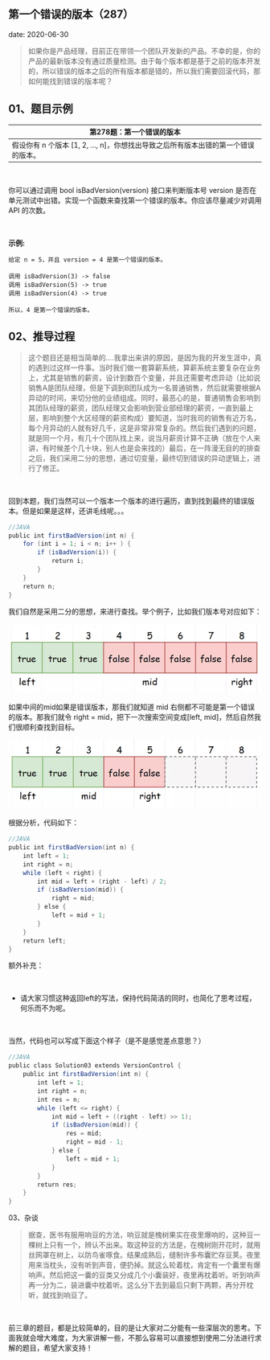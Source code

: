  
##	第一个错误的版本（287）
date:	2020-06-30
 

> 如果你是产品经理，目前正在带领一个团队开发新的产品。不幸的是，你的产品的最新版本没有通过质量检测。由于每个版本都是基于之前的版本开发的，所以错误的版本之后的所有版本都是错的，所以我们需要回滚代码，那如何能找到错误的版本呢？

## 01、题目示例

| 第278题：第一个错误的版本                                    |
| ------------------------------------------------------------ |
| 假设你有 n 个版本 [1, 2, ..., n]，你想找出导致之后所有版本出错的第一个错误的版本。 |

<br/>

你可以通过调用 bool isBadVersion(version) 接口来判断版本号 version 是否在单元测试中出错。实现一个函数来查找第一个错误的版本。你应该尽量减少对调用 API 的次数。

<br/>

**示例:**

```
给定 n = 5，并且 version = 4 是第一个错误的版本。

调用 isBadVersion(3) -> false
调用 isBadVersion(5) -> true
调用 isBadVersion(4) -> true

所以，4 是第一个错误的版本。
```

## 02、推导过程

> 这个题目还是相当简单的....我拿出来讲的原因，是因为我的开发生涯中，真的遇到过这样一件事。当时我们做一套算薪系统，算薪系统主要复杂在业务上，尤其是销售的薪资，设计到数百个变量，并且还需要考虑异动（比如说销售A是团队经理，但是下调到B团队成为一名普通销售，然后就需要根据A异动的时间，来切分他的业绩组成。同时，最恶心的是，普通销售会影响到其团队经理的薪资，团队经理又会影响到营业部经理的薪资，一直到最上层，影响到整个大区经理的薪资构成）要知道，当时我司的销售有近万名，每个月异动的人就有好几千，这是非常非常复杂的。然后我们遇到的问题，就是同一个月，有几十个团队找上来，说当月薪资计算不正确（放在个人来讲，有时候差个几十块，别人也是会来找的）最后，在一阵漫无目的的排查之后，我们采用二分的思想，通过切变量，最终切到错误的异动逻辑上，进行了修正。

<br/>

回到本题，我们当然可以一个版本一个版本的进行遍历，直到找到最终的错误版本。但是如果是这样，还讲毛线呢。。。

```java
//JAVA
public int firstBadVersion(int n) {
    for (int i = 1; i < n; i++ ) {
        if (isBadVersion(i)) {
            return i;
        }
    }
    return n;
}
```

我们自然是采用二分的思想，来进行查找。举个例子，比如我们版本号对应如下：

<img src="903/1.jpg" alt="PNG" style="zoom: 80%;" />

如果中间的mid如果是错误版本，那我们就知道 mid 右侧都不可能是第一个错误的版本。那我们就令 right = mid，把下一次搜索空间变成[left, mid]，然后自然我们很顺利查找到目标。

<img src="903/2.jpg" alt="PNG" style="zoom: 80%;" />

根据分析，代码如下：

```java
//JAVA 
public int firstBadVersion(int n) { 
    int left = 1; 
    int right = n; 
    while (left < right) { 
        int mid = left + (right - left) / 2;
        if (isBadVersion(mid)) { 
            right = mid;
        } else {
            left = mid + 1;
        }
    }
    return left;
}
```

额外补充：

<br/>

- 请大家习惯这种返回left的写法，保持代码简洁的同时，也简化了思考过程，何乐而不为呢。

<br/>

当然，代码也可以写成下面这个样子（是不是感觉差点意思？）

```java
//JAVA 
public class Solution03 extends VersionControl {
    public int firstBadVersion(int n) { 
        int left = 1; 
        int right = n; 
        int res = n; 
        while (left <= right) { 
            int mid = left + ((right - left) >> 1);
            if (isBadVersion(mid)) {
                res = mid;
                right = mid - 1;
            } else {
                left = mid + 1;
            }
        }
        return res;
    }
}
```

03、杂谈

> 据查，医书有服用响豆的方法，响豆就是槐树果实在夜里爆响的，这种豆一棵树上只有一个，辨认不出来。取这种豆的方法是，在槐树刚开花时，就用丝网罩在树上，以防鸟雀啄食。结果成熟后，缝制许多布囊贮存豆荚。夜里用来当枕头，没有听到声音，便扔掉。就这么轮着枕，肯定有一个囊里有爆响声。然后把这一囊的豆类又分成几个小囊装好，夜里再枕着听。听到响声再一分为二，装进囊中枕着听。这么分下去到最后只剩下两颗，再分开枕听，就找到响豆了。

<br/>

前三章的题目，都是比较简单的，目的是让大家对二分能有一些深层次的思考。下面我就会增大难度，为大家讲解一些，不那么容易可以直接想到使用二分法进行求解的题目，希望大家支持！